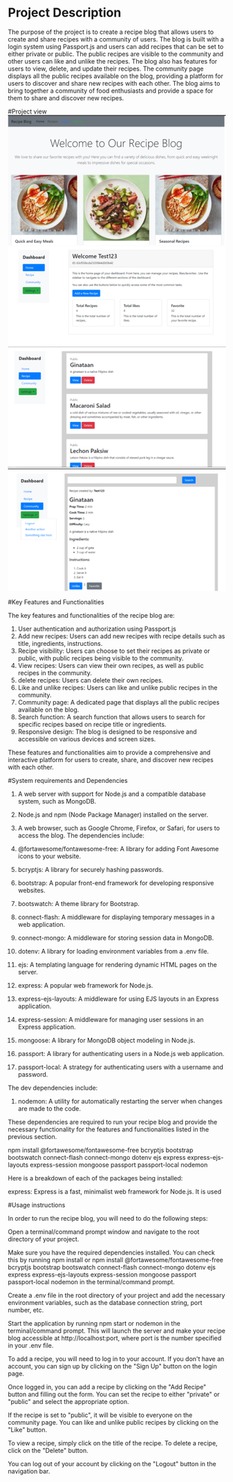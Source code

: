 # Project Description

The purpose of the project is to create a recipe blog that allows users to create and share recipes with a community of users. The blog is built with a login system using Passport.js and users can add recipes that can be set to either private or public. The public recipes are visible to the community and other users can like and unlike the recipes. The blog also has features for users to view, delete, and update their recipes. The community page displays all the public recipes available on the blog, providing a platform for users to discover and share new recipes with each other. The blog aims to bring together a community of food enthusiasts and provide a space for them to share and discover new recipes.

#Project view
![1](https://raw.githubusercontent.com/dinvoid/github-asset/main/readmerecipe.png)
![2](https://raw.githubusercontent.com/dinvoid/github-asset/main/readmerecipe1.png)
![3](https://raw.githubusercontent.com/dinvoid/github-asset/main/readmerecipe3.png)
![4](https://raw.githubusercontent.com/dinvoid/github-asset/main/readmerecipe4.png)

#Key Features and Functionalities

The key features and functionalities of the recipe blog are:

1. User authentication and authorization using Passport.js
2. Add new recipes: Users can add new recipes with recipe details such as title, ingredients, instructions.
3. Recipe visibility: Users can choose to set their recipes as private or public, with public recipes being visible to the community.
4. View recipes: Users can view their own recipes, as well as public recipes in the community.
5. delete recipes: Users can delete their own recipes.
6. Like and unlike recipes: Users can like and unlike public recipes in the community.
7. Community page: A dedicated page that displays all the public recipes available on the blog.
8. Search function: A search function that allows users to search for specific recipes based on recipe title or ingredients.
9. Responsive design: The blog is designed to be responsive and accessible on various devices and screen sizes.

These features and functionalities aim to provide a comprehensive and interactive platform for users to create, share, and discover new recipes with each other.

#System requirements and Dependencies

1. A web server with support for Node.js and a compatible database system, such as MongoDB.
2. Node.js and npm (Node Package Manager) installed on the server.
3. A web browser, such as Google Chrome, Firefox, or Safari, for users to access the blog.
The dependencies include:

1. @fortawesome/fontawesome-free: A library for adding Font Awesome icons to your website.
2. bcryptjs: A library for securely hashing passwords.
3. bootstrap: A popular front-end framework for developing responsive websites.
4. bootswatch: A theme library for Bootstrap.
5. connect-flash: A middleware for displaying temporary messages in a web application.
6. connect-mongo: A middleware for storing session data in MongoDB.
7. dotenv: A library for loading environment variables from a .env file.
8. ejs: A templating language for rendering dynamic HTML pages on the server.
9. express: A popular web framework for Node.js.
10. express-ejs-layouts: A middleware for using EJS layouts in an Express application.
11. express-session: A middleware for managing user sessions in an Express application.
12. mongoose: A library for MongoDB object modeling in Node.js.
13. passport: A library for authenticating users in a Node.js web application.
14. passport-local: A strategy for authenticating users with a username and password.

The dev dependencies include:

1. nodemon: A utility for automatically restarting the server when changes are made to the code.

These dependencies are required to run your recipe blog and provide the necessary functionality for the features and functionalities listed in the previous section.

npm install @fortawesome/fontawesome-free bcryptjs bootstrap bootswatch connect-flash connect-mongo dotenv ejs express express-ejs-layouts express-session mongoose passport passport-local nodemon



Here is a breakdown of each of the packages being installed:

express: Express is a fast, minimalist web framework for Node.js. It is used 



#Usage instructions

In order to run the recipe blog, you will need to do the following steps:

Open a terminal/command prompt window and navigate to the root directory of your project.

Make sure you have the required dependencies installed. You can check this by running npm install or npm install @fortawesome/fontawesome-free bcryptjs bootstrap bootswatch connect-flash connect-mongo dotenv ejs express express-ejs-layouts express-session mongoose passport passport-local nodemon in the terminal/command prompt.

Create a .env file in the root directory of your project and add the necessary environment variables, such as the database connection string, port number, etc.

Start the application by running npm start or nodemon in the terminal/command prompt. This will launch the server and make your recipe blog accessible at http://localhost:port, where port is the number specified in your .env file.

To add a recipe, you will need to log in to your account. If you don't have an account, you can sign up by clicking on the "Sign Up" button on the login page.

Once logged in, you can add a recipe by clicking on the "Add Recipe" button and filling out the form. You can set the recipe to either "private" or "public" and select the appropriate option.

If the recipe is set to "public", it will be visible to everyone on the community page. You can like and unlike public recipes by clicking on the "Like" button.

To view a recipe, simply click on the title of the recipe. To delete a recipe, click on the "Delete" button.

You can log out of your account by clicking on the "Logout" button in the navigation bar.
